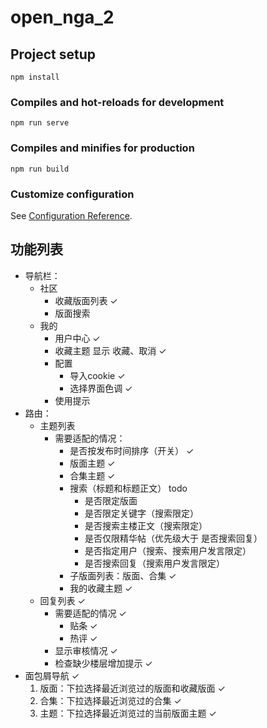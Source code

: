 # open_nga_2

## Project setup
```
npm install
```

### Compiles and hot-reloads for development
```
npm run serve
```

### Compiles and minifies for production
```
npm run build
```

### Customize configuration
See [Configuration Reference](https://cli.vuejs.org/config/).

## 功能列表
 - 导航栏：
   - 社区
       - 收藏版面列表 ✓
       - 版面搜索
   - 我的
       - 用户中心 ✓
       - 收藏主题 显示 收藏、取消 ✓
       - 配置
           - 导入cookie ✓
           - 选择界面色调 ✓
       - 使用提示
 - 路由：
     - 主题列表
         - 需要适配的情况：
             - 是否按发布时间排序（开关） ✓
             - 版面主题 ✓
             - 合集主题 ✓
             - 搜索（标题和标题正文） todo
                 - 是否限定版面
                 - 是否限定关键字（搜索限定）
                 - 是否搜索主楼正文（搜索限定）
                 - 是否仅限精华帖（优先级大于 是否搜索回复）
                 - 是否指定用户（搜索、搜索用户发言限定）
                 - 是否搜索回复（搜索用户发言限定）
             - 子版面列表：版面、合集 ✓
             - 我的收藏主题 ✓
     - 回复列表 ✓
         - 需要适配的情况 ✓
             - 贴条 ✓
             - 热评 ✓
         - 显示审核情况 ✓
         - 检查缺少楼层增加提示 ✓
 - 面包屑导航 ✓
     1. 版面：下拉选择最近浏览过的版面和收藏版面 ✓
     2. 合集：下拉选择最近浏览过的合集 ✓
     3. 主题：下拉选择最近浏览过的当前版面主题 ✓
   